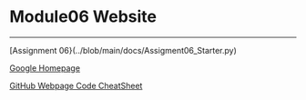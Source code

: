 # Module06 Website
---
[Assignment 06}(../blob/main/docs/Assigment06_Starter.py)

[Google Homepage](https://www.google.com "Google's Homepage")

[GitHub Webpage Code CheatSheet](https://github.com/adam-p/markdown-here/wiki/Markdown-Cheatsheet)
